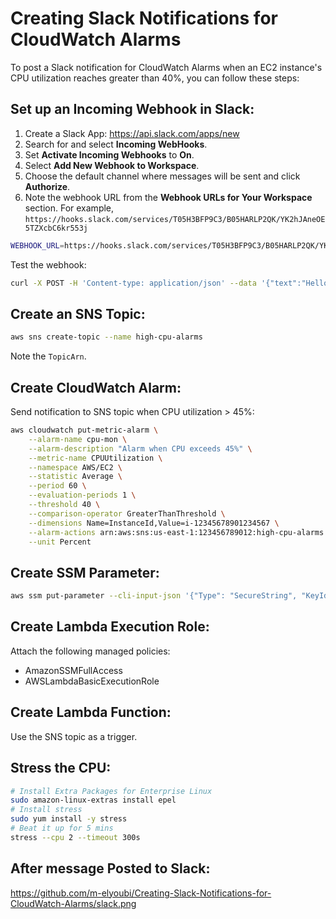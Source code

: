 # Creating Slack Notifications for CloudWatch Alarms
To post a Slack notification for CloudWatch Alarms when an EC2 instance's CPU utilization reaches greater than 40%, you can follow these steps:
## Set up an Incoming Webhook in Slack:

1. Create a Slack App: <https://api.slack.com/apps/new>
1. Search for and select **Incoming WebHooks**.
1. Set **Activate Incoming Webhooks** to **On**.
1. Select **Add New Webhook to Workspace**.
1. Choose the default channel where messages will be sent and click **Authorize**.
1. Note the webhook URL from the **Webhook URLs for Your Workspace** section. For example, `https://hooks.slack.com/services/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`

```sh
WEBHOOK_URL=https://hooks.slack.com/services/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
```

Test the webhook:

```sh
curl -X POST -H 'Content-type: application/json' --data '{"text":"Hello, World!"}' $WEBHOOK_URL
```

## Create an SNS Topic:

```sh
aws sns create-topic --name high-cpu-alarms
```

Note the `TopicArn`.

## Create CloudWatch Alarm:

Send notification to SNS topic when CPU utilization > 45%:

```sh
aws cloudwatch put-metric-alarm \
    --alarm-name cpu-mon \
    --alarm-description "Alarm when CPU exceeds 45%" \
    --metric-name CPUUtilization \
    --namespace AWS/EC2 \
    --statistic Average \
    --period 60 \
    --evaluation-periods 1 \
    --threshold 40 \
    --comparison-operator GreaterThanThreshold \
    --dimensions Name=InstanceId,Value=i-12345678901234567 \
    --alarm-actions arn:aws:sns:us-east-1:123456789012:high-cpu-alarms \
    --unit Percent
```

## Create SSM Parameter:

```sh
aws ssm put-parameter --cli-input-json '{"Type": "SecureString", "KeyId": "alias/aws/ssm", "Name": "/slack/webhook-url", "Value": "'"$WEBHOOK_URL"'"}'
```

## Create Lambda Execution Role:

Attach the following managed policies:

- AmazonSSMFullAccess
- AWSLambdaBasicExecutionRole

## Create Lambda Function:

Use the SNS topic as a trigger.

## Stress the CPU:

```sh
# Install Extra Packages for Enterprise Linux
sudo amazon-linux-extras install epel
# Install stress
sudo yum install -y stress
# Beat it up for 5 mins
stress --cpu 2 --timeout 300s
```

## After message Posted to Slack:
https://github.com/m-elyoubi/Creating-Slack-Notifications-for-CloudWatch-Alarms/slack.png



